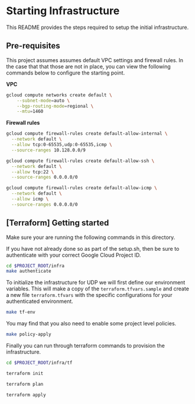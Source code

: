 # Starting Infrastructure

This README provides the steps required to setup the initial infrastructure.

## Pre-requisites

This project assumes assumes default VPC settings and firewall rules. In the case that that those are not in place, you can view the following commands below to configure the starting point.

**VPC**

```sh
gcloud compute networks create default \
    --subnet-mode=auto \
    --bgp-routing-mode=regional \
    --mtu=1460
```

**Firewall rules**

```sh
gcloud compute firewall-rules create default-allow-internal \
  --network default \
  --allow tcp:0-65535,udp:0-65535,icmp \
  --source-ranges 10.128.0.0/9

gcloud compute firewall-rules create default-allow-ssh \
  --network default \
  --allow tcp:22 \
  --source-ranges 0.0.0.0/0

gcloud compute firewall-rules create default-allow-icmp \
  --network default \
  --allow icmp \
  --source-ranges 0.0.0.0/0
```

## [Terraform] Getting started

Make sure your are running the following commands in this directory.

If you have not already done so as part of the setup.sh, then be sure to authenticate with your correct Google Cloud Project ID.

```sh
cd $PROJECT_ROOT/infra
make authenticate
```

To initialize the infrastructure for UDP we will first define our environment
variables. This will make a copy of the `terraform.tfvars.sample` and create a
new file `terraform.tfvars` with the specific configurations for your
authenticated environment.

```sh
make tf-env
```

You may find that you also need to enable some project level policies.

```sh
make policy-apply
```

Finally you can run through terraform commands to provision the infrastructure.

```sh
cd $PROJECT_ROOT/infra/tf

terraform init

terraform plan

terraform apply
```
